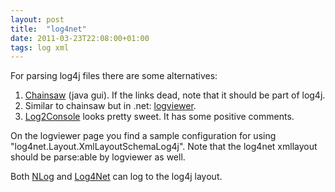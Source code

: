 ```yaml
---
layout: post
title:  "log4net"
date: 2011-03-23T22:08:00+01:00
tags: log xml
---
```


For parsing log4j files there are some alternatives:

1. [Chainsaw](http://logging.apache.org/chainsaw/index.html) (java gui). If the links dead, note that it should be part of log4j.
2. Similar to chainsaw but in .net: [logviewer](http://github.com/wallymathieu/log4net-logviewer).
3. [Log2Console](http://log2console.codeplex.com/) looks pretty sweet. It has some positive comments.

On the logviewer page you find a sample configuration for using "log4net.Layout.XmlLayoutSchemaLog4j". Note that the log4net xmllayout should be parse:able by logviewer as well.

Both [NLog](http://nlog-project.org/) and [Log4Net](http://logging.apache.org/log4net/) can log to the log4j layout.
